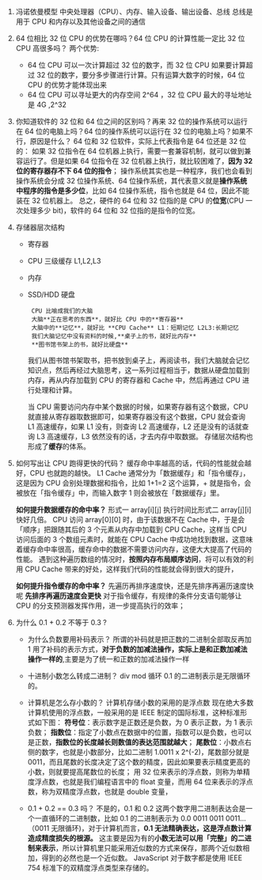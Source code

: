 1.  冯诺依曼模型
    中央处理器（CPU）、内存、输⼊设备、输出设备、总线
    总线是⽤于 CPU 和内存以及其他设备之间的通信

2.  64 位相⽐ 32 位 CPU 的优势在哪吗？64 位 CPU 的计算性能⼀定⽐ 32 位 CPU ⾼很多吗？
    两个优势:
    - 64 位 CPU 可以⼀次计算超过 32 位的数字，⽽ 32 位 CPU 如果要计算超过 32 位的数字，要分多步骤进⾏计算。只有运算⼤数字的时候，64 位 CPU 的优势才能体现出来
    - 64 位 CPU 可以寻址更⼤的内存空间 2^64 ，32 位 CPU 最⼤的寻址地址是 4G ,2^32
3.  你知道软件的 32 位和 64 位之间的区别吗？再来 32 位的操作系统可以运⾏在 64 位的电脑上吗？64 位的操作系统可以运⾏在 32 位的电脑上吗？如果不⾏，原因是什么？
    64 位和 32 位软件，实际上代表指令是 64 位还是 32 位的：
    如果 32 位指令在 64 位机器上执⾏，需要⼀套兼容机制，就可以做到兼容运⾏了。但是如果 64 位指令在 32 位机器上执⾏，就⽐较困难了，**因为 32 位的寄存器存不下 64 位的指令**；
    操作系统其实也是⼀种程序，我们也会看到操作系统会分成 32 位操作系统、64 位操作系统，其代表意义就是**操作系统中程序的指令是多少位**，⽐如 64 位操作系统，指令也就是 64 位，因此不能装在 32 位机器上。
    总之，硬件的 64 位和 32 位指的是 CPU 的**位宽**(CPU 一次处理多少 bit)，软件的 64 位和 32 位指的是指令的位宽。

4.  存储器层次结构

    - 寄存器
    - CPU 三级缓存 L1,L2,L3
    - 内存
    - SSD/HDD 硬盘

           CPU 比喻成我们的大脑
           大脑**正在思考的东西**，就好比 CPU 中的**寄存器**
           大脑中的**记忆**，就好比 **CPU Cache** L1：短期记忆 L2L3:长期记忆
           我们大脑记忆中没有资料的时候,**桌子上的书，就好比内存**
           **图书馆书架上的书，就好比硬盘**

      我们从图书馆书架取书，把书放到桌子上，再阅读书，我们大脑就会记忆知识点，然后再经过大脑思考，这一系列过程相当于，数据从硬盘加载到内存，再从内存加载到 CPU 的寄存器和 Cache 中，然后再通过 CPU 进行处理和计算。

      当 CPU 需要访问内存中某个数据的时候，如果寄存器有这个数据，CPU 就直接从寄存器取数据即可，如果寄存器没有这个数据，CPU 就会查询 L1 高速缓存，如果 L1 没有，则查询 L2 高速缓存，L2 还是没有的话就查询 L3 高速缓存，L3 依然没有的话，才去内存中取数据。
      存储层次结构也形成了**缓存**的体系。

5.  如何写出让 CPU 跑得更快的代码？
    缓存命中率越高的话，代码的性能就会越好，CPU 也就跑的越快。
    L1 Cache 通常分为「数据缓存」和「指令缓存」，这是因为 CPU 会别处理数据和指令，比如 1+1=2 这个运算，+ 就是指令，会被放在「指令缓存」中，而输入数字 1 则会被放在「数据缓存」里。

    **如何提升数据缓存的命中率？**
    形式一 array[i][j] 执行时间比形式二 array[j][i] 快好几倍。
    CPU 访问 array[0][0] 时，由于该数据不在 Cache 中，于是会「顺序」把跟随其后的 3 个元素从内存中加载到 CPU Cache，这样当 CPU 访问后面的 3 个数组元素时，就能在 CPU Cache 中成功地找到数据，这意味着缓存命中率很高，缓存命中的数据不需要访问内存，这便大大提高了代码的性能。
    遇到这种遍历数组的情况时，**按照内存布局顺序访问**，将可以有效的利用 CPU Cache 带来的好处，这样我们代码的性能就会得到很大的提升，

    **如何提升指令缓存的命中率？**
    先遍历再排序速度快，还是先排序再遍历速度快呢
    **先排序再遍历速度会更快**
    对于指令缓存，有规律的条件分支语句能够让 CPU 的分支预测器发挥作用，进一步提高执行的效率；

6.  为什么 0.1 + 0.2 不等于 0.3 ?

    - 为什么负数要用补码表示？
      所谓的补码就是把正数的二进制全部取反再加 1
      用了补码的表示方式，**对于负数的加减法操作，实际上是和正数加减法操作一样的**,主要是为了统一和正数的加减法操作一样
      >
    - 十进制小数怎么转成二进制？
      div mod 循环
      0.1 的二进制表示是无限循环的。
      >
    - 计算机是怎么存小数的？
      计算机存储小数的采用的是浮点数
      现在绝大多数计算机使用的浮点数，一般采用的是 IEEE 制定的国际标准，这种标准形式如下图：
      **符号位**：表示数字是正数还是负数，为 0 表示正数，为 1 表示负数；
      **指数位**：指定了小数点在数据中的位置，指数可以是负数，也可以是正数，**指数位的长度越长则数值的表达范围就越大**；
      **尾数位**：小数点右侧的数字，也就是小数部分，比如二进制 1.0011 x 2^(-2)，尾数部分就是 0011，而且尾数的长度决定了这个数的精度，因此如果要表示精度更高的小数，则就要提高尾数位的长度；
      用 32 位来表示的浮点数，则称为单精度浮点数，也就是我们编程语言中的 float 变量，而用 64 位来表示的浮点数，称为双精度浮点数，也就是 double 变量，
      >
    - 0.1 + 0.2 == 0.3 吗？
      不是的，0.1 和 0.2 这两个数字用二进制表达会是一个一直循环的二进制数，比如 0.1 的二进制表示为 0.0 0011 0011 0011… （0011 无限循环)，对于计算机而言，**0.1 无法精确表达，这是浮点数计算造成精度损失的根源。**
      这主要是因为有的**小数无法可以用「完整」的二进制来表示**，所以计算机里只能采用近似数的方式来保存，那两个近似数相加，得到的必然也是一个近似数。
      JavaScript 对于数字都是使用 IEEE 754 标准下的双精度浮点类型来存储的。
